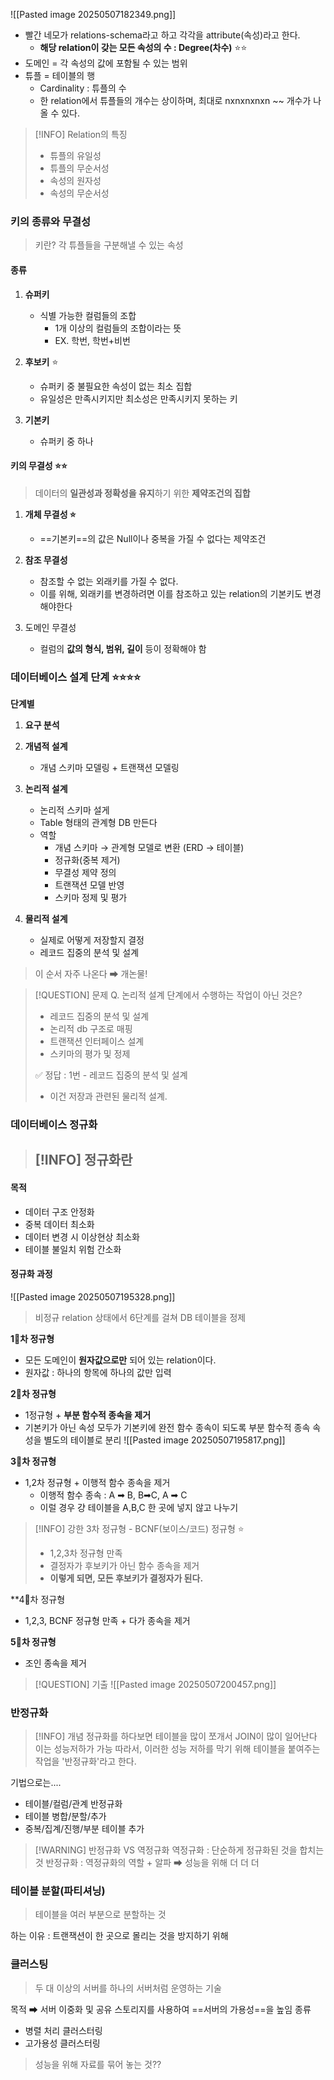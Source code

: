 
![[Pasted image 20250507182349.png]]
- 빨간 네모가 relations-schema라고 하고 각각을 attribute(속성)라고 한다.
	- **해당 relation이 갖는 모든 속성의 수 : Degree(차수)** ⭐⭐
- 도메인 = 각 속성의 값에 포함될 수 있는 범위 
- 튜플 = 테이블의 행 
	- Cardinality : 튜플의 수 
	- 한 relation에서 튜플들의 개수는 상이하며, 최대로 nxnxnxnxn ~~ 개수가 나올 수 있다.


> [!INFO] Relation의 특징
> - 튜플의 유일성 
> - 튜플의 무순서성
> - 속성의 원자성 
> - 속성의 무순서성 

### 키의 종류와 무결성

> 키란? 각 튜플들을 구분해낼 수 있는 속성 

#### 종류 

1. **슈퍼키** 
	- 식별 가능한 컬럼들의 조합
		- 1개 이상의 컬럼들의 조합이라는 뜻
		- EX. 학번,  학번+비번
2. **후보키** ⭐
	- 슈퍼키 중 불필요한 속성이 없는 최소 집합 
	- 유일성은 만족시키지만 최소성은 만족시키지 못하는 키 
	  
3. **기본키**
	- 슈퍼키 중 하나 


#### 키의 무결성 ⭐⭐

> 데이터의 **일관성과 정확성을 유지**하기 위한 **제약조건의 집합**

1. **개체 무결성 ⭐**
	- ==기본키==의 값은 Null이나 중복을 가질 수 없다는 제약조건 
	  
2. **참조 무결성**
	- 참조할 수 없는 외래키를 가질 수 없다.
	- 이를 위해, 외래키를 변경하려면 이를 참조하고 있는 relation의 기본키도 변경해야한다
	  
3. 도메인 무결성
	- 컬럼의 **값의 형식, 범위, 길이** 등이 정확해야 함



### 데이터베이스 설계 단계 ⭐⭐⭐⭐

**단계별** 
1. **요구 분석**
2. **개념적 설계** 
	- 개념 스키마 모델링 + 트랜잭션 모델링 
	  
3. **논리적 설계**
	- 논리적 스키마 설게 
	- Table 형태의 관계형 DB 만든다
	- 역할
		- 개념 스키마 → 관계형 모델로 변환 (ERD → 테이블)
		- 정규화(중복 제거)
		- 무결성 제약 정의
		- 트랜잭션 모델 반영
		- 스키마 정제 및 평가
	  
4. **물리적 설계** 
	- 실제로 어떻게 저장할지 결정 
	- 레코드 집중의 분석 및 설계


> 이 순서 자주 나온다 ➡ 개논물!

>[!QUESTION] 문제
>Q. 논리적 설계 단계에서 수행하는 작업이 아닌 것은?
>- 레코드 집중의 분석 및 설계
>- 논리적 db 구조로 매핑
>- 트랜잭션 인터페이스 설계
>- 스키마의 평가 및 정제 
>
>✅ 정답 : 1번 - 레코드 집중의 분석 및 설계
>- 이건 저장과 관련된 물리적 설계. 



### 데이터베이스 정규화 

> [!INFO] 정규화란
> - 

#### 목적 
- 데이터 구조 안정화
- 중복 데이터 최소화
- 데이터 변경 시 이상현상 최소화 
- 테이블 불일치 위험 간소화 

#### 정규화 과정 
![[Pasted image 20250507195328.png]]

> 비정규 relation 상태에서 6단계를 걸쳐 DB 테이블을 정제 


**1‍⃣차 정규형** 
- 모든 도메인이 **원자값으로만** 되어 있는 relation이다.
- 원자값 : 하나의 항목에 하나의 값만 입력 

**2‍⃣차 정규형** 
- 1정규형 + **부분 함수적 종속을 제거** 
- 기본키가 아닌 속성 모두가 기본키에 완전 함수 종속이 되도록 부분 함수적 종속 속성을 별도의 테이블로 분리
	![[Pasted image 20250507195817.png]]

**3‍⃣차 정규형** 
- 1,2차 정규형 + 이행적 함수 종속을 제거 
	- 이행적 함수 종속 : A ➡ B, B➡C, A ➡ C
	- 이럴 경우 걍 테이블을 A,B,C 한 곳에 넣지 않고 나누기

> [!INFO] 강한 3차 정규형 -  BCNF(보이스/코드) 정규형  ⭐
> - 1,2,3차 정규형 만족
> - 결정자가 후보키가 아닌 함수 종속을 제거
> - **이렇게 되면, 모든 후보키가 결정자가 된다.**

**4‍⃣차 정규형 
- 1,2,3, BCNF 정규형 만족  + 다가 종속을 제거 

**5‍⃣차 정규형** 
- 조인 종속을 제거 

>[!QUESTION] 기출
>![[Pasted image 20250507200457.png]]


### 반정규화 

> [!INFO] 개념
> 정규화를 하다보면 테이블을 많이 쪼개서 JOIN이 많이 일어난다
> 이는 성능저하가 가능 
> 따라서, 이러한 성능 저하를 막기 위해 테이블을 붙여주는 작업을 '반정규화'라고 한다.

기법으로는....
- 테이블/컬럼/관계 반정규화
- 테이블 병합/분할/추가
- 중복/집계/진행/부분 테이블 추가 

> [!WARNING] 반정규화 VS 역정규화 
> 	역정규화 : 단순하게 정규화된 것을 합치는 것 
> 	반정규화 : 역정규화의 역할 + 알파  ➡ 성능을 위해 더 더 더 






### 테이블 분할(파티셔닝)
> 테이블을 여러 부분으로 분할하는 것 

하는 이유 : 트랜잭션이 한 곳으로 몰리는 것을 방지하기 위해 


### 클러스팅 

> 두 대 이상의 서버를 하나의 서버처럼 운영하는 기술

목적 ➡ 서버 이중화 및 공유 스토리지를 사용하여 ==서버의 가용성==을 높임 
종류
- 병렬 처리 클러스터링
- 고가용성 클러스터링 

> 성능을 위해 자료를 묶어 놓는 것??













